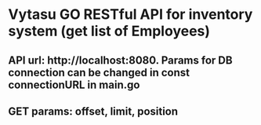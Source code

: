 # Vytasu GO RESTful API for inventory system (get list of Employees)
## API url: http://localhost:8080. Params for DB connection can be changed in const connectionURL in main.go
## GET params: offset, limit, position
